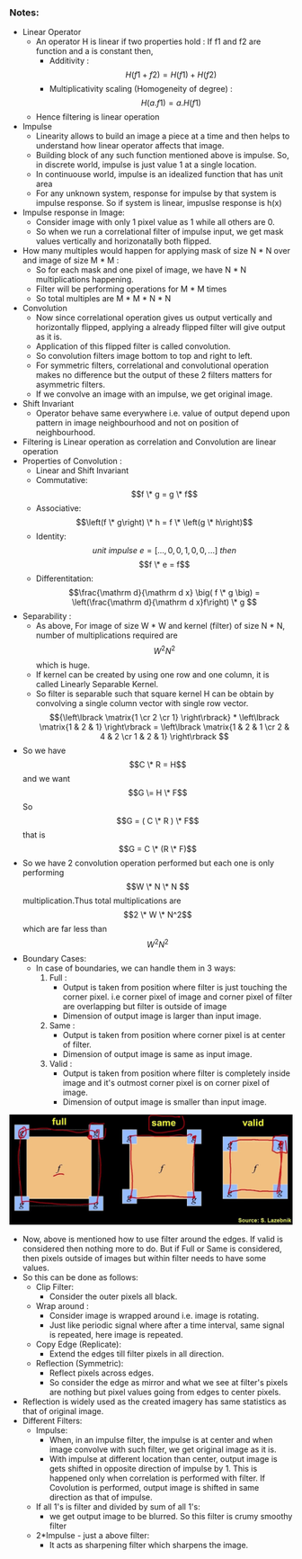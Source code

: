 ### Notes:
- Linear Operator
	- An operator H is linear if two properties hold : If f1 and f2 are function and a is constant then,
		- Additivity :     
		    $$H\left(f1+f2\right) = H\left(f1\right) + H\left(f2\right) $$
		- Multiplicativity scaling (Homogeneity of degree) :       
            $$H\left(a.f1\right) = a.H\left(f1\right) $$
	- Hence filtering is linear operation
- Impulse 
	- Linearity allows to build an image a piece at a time and then helps to understand how linear operator affects that image.
	- Building block of any such function mentioned above is impulse. So, in discrete world, impulse is just value 1 at a single location.
	- In continuouse world, impulse is an idealized function that has unit area 
	- For any unknown system, response for impulse by that system is impulse response. So if system is linear, impuslse response is h(x)
- Impulse response in Image:
	- Consider image with only 1 pixel value as 1 while all others are 0.
	- So when we run a correlational filter of impulse input, we get mask values vertically and horizonatally both flipped.
- How many multiples would happen for applying mask of size N \* N over and image of size M \* M :
	- So for each mask and one pixel of image, we have N \* N multiplications happening.
	- Filter will be performing operations for M \* M times
	- So total multiples are M \* M \* N \* N
- Convolution 
	- Now since correlational operation gives us output vertically and horizontally flipped, applying a already flipped filter will give output as it is.
	- Application of this flipped filter is called convolution.
	- So convolution filters image bottom to top and right to left.
	- For symmetric filters, correlational and convolutional operation makes no difference but the output of these 2 filters matters for asymmetric filters.
	- If we convolve an image with an impulse, we get original image.
- Shift Invariant
	- Operator behave same everywhere i.e. value of output depend upon pattern in image neighbourhood and not on position of neighbourhood.
- Filtering is Linear operation as correlation and Convolution are linear operation
- Properties of Convolution :
	- Linear and Shift Invariant
	- Commutative:
	 	$$f \* g = g \* f$$
	- Associative:
	 	$$\left(f \* g\right) \* h = f \* \left(g \* h\right)$$ 
	- Identity:
	 	$$unit\   impulse\    e = \left[...,0,0,1,0,0,...\right]\ then$$
	 		$$f \* e = f$$
	- Differentitation:
	 	$$\frac{\mathrm d}{\mathrm d x} \big( f \* g \big) = \left(\frac{\mathrm d}{\mathrm d x}f\right) \* g $$
-  Separability : 
  	- As above, For image of size W \* W and kernel (filter) of size N \* N, number of multiplications required are $$W^2N^2$$ which is huge.
  	- If kernel can be created by using one row and one column, it is called Linearly Separable Kernel.
  	- So filter is separable such that square kernel H can be obtain by convolving a single column vector with single row vector.
  		$${\left\lbrack \matrix{1 \cr 2 \cr 1} \right\rbrack} * \left\lbrack \matrix{1 & 2 & 1} \right\rbrack = \left\lbrack \matrix{1 & 2 & 1 \cr 2 & 4 & 2 \cr 1 & 2 & 1} \right\rbrack $$
- So we have $$C \* R = H$$ and we want $$G \= H \* F$$ So $$G = ( C \* R ) \* F$$ that is $$G = C \* (R \* F)$$ 
- So we have 2 convolution operation performed but each one is only performing $$W \* N \* N $$ multiplication.Thus total multiplications are $$2 \* W \* N^2$$ which are far less than $$W^2N^2$$
- Boundary Cases:
	- In case of boundaries, we can handle them in 3 ways:
		1. Full : 
			- Output is taken from position where filter is just touching the corner pixel. i.e corner pixel of image and corner pixel of filter are overlapping but filter is outside of image
			- Dimension of output image is larger than input image.
		2. Same :
			- Output is taken from position where corner pixel is at center of filter.
			- Dimension of output image is same as input image.
		3. Valid :
			- Output is taken from position where filter is completely inside image and it's outmost corner pixel is on corner pixel of image.
			- Dimension of output image is smaller than input image.  

![Boundary_Case](Boundary_Case.jpg)
- Now, above is mentioned how to use filter around the edges. If valid is considered then nothing more to do. But if Full or Same is considered, then pixels outside of images but within filter needs to have some values.
- So this can be done as follows:
 	- Clip Filter: 
 		- Consider the outer pixels all black.
 	- Wrap around : 
 		- Consider image is wrapped around i.e. image is rotating.
 		- Just like periodic signal where after a time interval, same signal is repeated, here image is repeated.
 	- Copy Edge (Replicate):
 		- Extend the edges till filter pixels in all direction.
 	- Reflection (Symmetric):
 		- Reflect pixels across edges. 
 		- So consider the edge as mirror and what we see at filter's pixels are nothing but pixel values going from edges to center pixels.
- Reflection is widely used as the created imagery has same statistics as that of original image.
- Different Filters:
	- Impulse:
		-	When, in an impulse filter,  the impulse is at center and when image convolve with such filter, we get original image as it is.
		- 	With impulse at different location than center, output image is gets shifted in opposite direction of impulse by 1. This is happened only when correlation is performed with filter. If Covolution is performed, output image is shifted in same direction as that of impulse.
	- If all 1's is filter and divided by sum of all 1's:
		- we get output image to be blurred. So this filter is crumy smoothy filter
	- 2*Impulse - just a above filter:
		- It acts as sharpening filter which sharpens the image.
		
